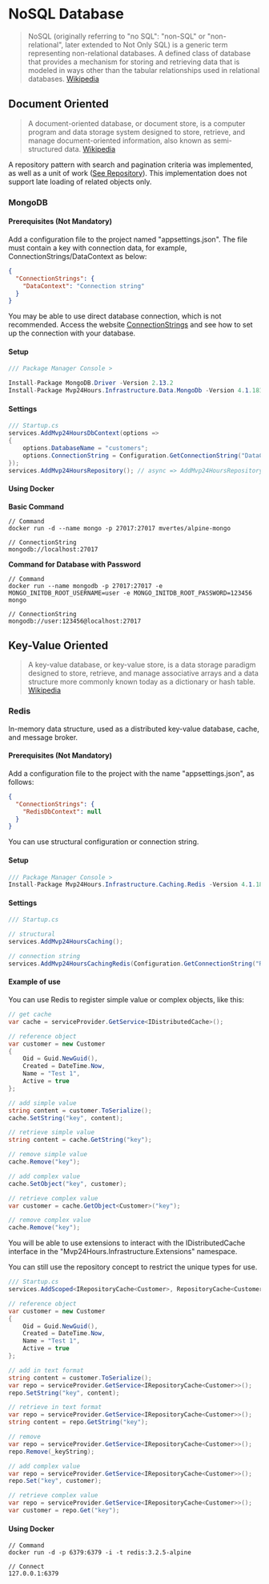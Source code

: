 # NoSQL Database
>NoSQL (originally referring to "no SQL": "non-SQL" or "non-relational", later extended to Not Only SQL) is a generic term representing non-relational databases. A defined class of database that provides a mechanism for storing and retrieving data that is modeled in ways other than the tabular relationships used in relational databases. [Wikipedia](https://pt.wikipedia.org/wiki/NoSQL)

## Document Oriented
> A document-oriented database, or document store, is a computer program and data storage system designed to store, retrieve, and manage document-oriented information, also known as semi-structured data. [Wikipedia](https://en.wikipedia.org/wiki/Document-oriented_database)

A repository pattern with search and pagination criteria was implemented, as well as a unit of work ([See Repository](en-us/database/use-repository)). This implementation does not support late loading of related objects only.

### MongoDB

#### Prerequisites (Not Mandatory)
Add a configuration file to the project named "appsettings.json". The file must contain a key with connection data, for example, ConnectionStrings/DataContext as below:
```json
{
  "ConnectionStrings": {
    "DataContext": "Connection string"
  }
}
```
You may be able to use direct database connection, which is not recommended. Access the website [ConnectionStrings](https://www.connectionstrings.com/) and see how to set up the connection with your database.

#### Setup
```csharp
/// Package Manager Console >

Install-Package MongoDB.Driver -Version 2.13.2
Install-Package Mvp24Hours.Infrastructure.Data.MongoDb -Version 4.1.181
```
#### Settings
```csharp
/// Startup.cs
services.AddMvp24HoursDbContext(options =>
{
    options.DatabaseName = "customers";
    options.ConnectionString = Configuration.GetConnectionString("DataContext");
});
services.AddMvp24HoursRepository(); // async => AddMvp24HoursRepositoryAsync()

```

#### Using Docker
**Basic Command**
```
// Command
docker run -d --name mongo -p 27017:27017 mvertes/alpine-mongo

// ConnectionString
mongodb://localhost:27017

```

**Command for Database with Password**
```
// Command
docker run --name mongodb -p 27017:27017 -e MONGO_INITDB_ROOT_USERNAME=user -e MONGO_INITDB_ROOT_PASSWORD=123456 mongo

// ConnectionString
mongodb://user:123456@localhost:27017

```

## Key-Value Oriented
> A key-value database, or key-value store, is a data storage paradigm designed to store, retrieve, and manage associative arrays and a data structure more commonly known today as a dictionary or hash table. [Wikipedia](https://pt.wikipedia.org/wiki/Banco_de_dados_de_chave-valor)

### Redis
In-memory data structure, used as a distributed key-value database, cache, and message broker.

#### Prerequisites (Not Mandatory)
Add a configuration file to the project with the name "appsettings.json", as follows:
```json
{
  "ConnectionStrings": {
    "RedisDbContext": null
  }
}

```
You can use structural configuration or connection string.

#### Setup
```csharp
/// Package Manager Console >
Install-Package Mvp24Hours.Infrastructure.Caching.Redis -Version 4.1.181
```

#### Settings
```csharp
/// Startup.cs

// structural
services.AddMvp24HoursCaching();

// connection string
services.AddMvp24HoursCachingRedis(Configuration.GetConnectionString("RedisDbContext"));

```

#### Example of use
You can use Redis to register simple value or complex objects, like this:


```csharp
// get cache
var cache = serviceProvider.GetService<IDistributedCache>();

// reference object
var customer = new Customer
{
    Oid = Guid.NewGuid(),
    Created = DateTime.Now,
    Name = "Test 1",
    Active = true
};

// add simple value
string content = customer.ToSerialize();
cache.SetString("key", content);

// retrieve simple value
string content = cache.GetString("key");

// remove simple value
cache.Remove("key");

// add complex value
cache.SetObject("key", customer);

// retrieve complex value
var customer = cache.GetObject<Customer>("key");

// remove complex value
cache.Remove("key");

```

You will be able to use extensions to interact with the IDistributedCache interface in the "Mvp24Hours.Infrastructure.Extensions" namespace.

You can still use the repository concept to restrict the unique types for use.

```csharp
/// Startup.cs
services.AddScoped<IRepositoryCache<Customer>, RepositoryCache<Customer>>();

// reference object
var customer = new Customer
{
    Oid = Guid.NewGuid(),
    Created = DateTime.Now,
    Name = "Test 1",
    Active = true
};

// add in text format
string content = customer.ToSerialize();
var repo = serviceProvider.GetService<IRepositoryCache<Customer>>();
repo.SetString("key", content);

// retrieve in text format
var repo = serviceProvider.GetService<IRepositoryCache<Customer>>();
string content = repo.GetString("key");

// remove
var repo = serviceProvider.GetService<IRepositoryCache<Customer>>();
repo.Remove(_keyString);

// add complex value
var repo = serviceProvider.GetService<IRepositoryCache<Customer>>();
repo.Set("key", customer);

// retrieve complex value
var repo = serviceProvider.GetService<IRepositoryCache<Customer>>();
var customer = repo.Get("key");

```

#### Using Docker
```
// Command
docker run -d -p 6379:6379 -i -t redis:3.2.5-alpine

// Connect
127.0.0.1:6379

```

